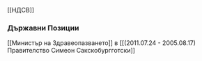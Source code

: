[[НДСВ]]

### Държавни Позиции
[[Министър на Здравеопазването]] в [[(2011.07.24 - 2005.08.17) Правителство Симеон Сакскобургготски]]